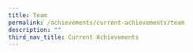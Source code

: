 ```yaml
---
title: Team
permalink: /achievements/current-achievements/team
description: ""
third_nav_title: Current Achievements
---
```

